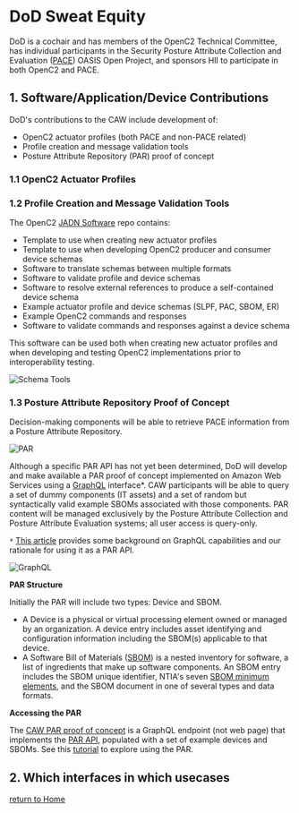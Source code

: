 # DoD Sweat Equity

DoD is a cochair and has members of the OpenC2 Technical Committee,
has individual participants in the Security Posture Attribute
Collection and Evaluation
([PACE](https://github.com/opencybersecurityalliance/PACE/tree/main/docs/Arch))
OASIS Open Project,
and sponsors HII to participate in both OpenC2 and PACE.

## 1. Software/Application/Device Contributions
DoD's contributions to the CAW include development of:
* OpenC2 actuator profiles (both PACE and non-PACE related)
* Profile creation and message validation tools
* Posture Attribute Repository (PAR) proof of concept

### 1.1 OpenC2 Actuator Profiles

### 1.2 Profile Creation and Message Validation Tools
The OpenC2 [JADN Software](https://github.com/oasis-open/openc2-jadn-software) repo contains:
* Template to use when creating new actuator profiles
* Template to use when developing OpenC2 producer and consumer device schemas
* Software to translate schemas between multiple formats
* Software to validate profile and device schemas
* Software to resolve external references to produce a self-contained device schema
* Example actuator profile and device schemas (SLPF, PAC, SBOM, ER)
* Example OpenC2 commands and responses
* Software to validate commands and responses against a device schema

This software can be used both when creating new actuator profiles and when
developing and testing OpenC2 implementations prior to interoperability testing.

![Schema Tools](https://raw.githubusercontent.com/oasis-tcs/openc2-usecases/main/Actuator-Profile-Schemas/images/ap-process.jpg)

### 1.3 Posture Attribute Repository Proof of Concept
Decision-making components will be able to retrieve PACE information from a
Posture Attribute Repository.

![PAR](https://raw.githubusercontent.com/opencybersecurityalliance/PACE/main/docs/Arch/par_01.png)

Although a specific PAR API has not yet been determined, DoD will develop and make available a PAR proof of concept
implemented on Amazon Web Services using a [GraphQL](https://aws.amazon.com/appsync/) interface*.
CAW participants will be able to query a set of dummy components (IT assets) and a set of random
but syntactically valid example SBOMs associated with those components.
PAR content will be managed exclusively by the Posture Attribute Collection and
Posture Attribute Evaluation systems; all user access is query-only.

`*` [This article](https://www.onegraph.com/blog/post/2/how-onegraph-onboards-users-who-are-new-to-graphql)
provides some background on GraphQL capabilities and our rationale for using it as a PAR API.

![GraphQL](images/AWS-GraphQL-s.png)

**PAR Structure**

Initially the PAR will include two types: Device and SBOM.
* A Device is a physical or virtual processing element owned or managed by an organization.
A device entry includes asset identifying and configuration information
including the SBOM(s) applicable to that device.
* A Software Bill of Materials ([SBOM](https://ntia.gov/SBOM))
is a nested inventory for software, a list of ingredients that make up software components.
An SBOM entry includes the SBOM unique identifier, NTIA's seven
[SBOM minimum elements](https://www.ntia.doc.gov/files/ntia/publications/sbom_minimum_elements_report.pdf),
and the SBOM document in one of several types and data formats.

**Accessing the PAR**

The [CAW PAR proof of concept](https://job35fyyhbf3lppotkyvrtnjn4.appsync-api.us-east-1.amazonaws.com/graphql)
is a GraphQL endpoint (not web page) that implements the
[PAR API](https://raw.githubusercontent.com/oasis-open/openc2-jadn-software/master/Schemas/par-api.jidl),
populated with a set of example devices and SBOMs.  See this [tutorial](PAR/PAR.md) to explore using the PAR.

## 2. Which interfaces in which usecases

[return to Home](../../index.md)
